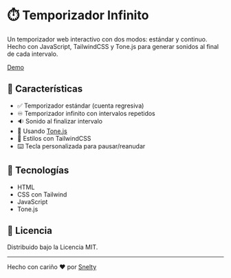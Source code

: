 # ⏱️ Temporizador Infinito

Un temporizador web interactivo con dos modos: estándar y continuo. Hecho con JavaScript, TailwindCSS y Tone.js para generar sonidos al final de cada intervalo.

[Demo](https://snelty.github.io/temporizador-infinito/)

## 🚀 Características

- ✅ Temporizador estándar (cuenta regresiva)
- ♾️ Temporizador infinito con intervalos repetidos
- 🔉 Sonido al finalizar intervalo
- 🎹 Usando [Tone.js](https://tonejs.github.io/)
- 💅 Estilos con TailwindCSS
- ⌨️ Tecla personalizada para pausar/reanudar

## 🔧 Tecnologías

- HTML
- CSS con Tailwind
- JavaScript
- Tone.js

## 📄 Licencia

Distribuido bajo la Licencia MIT.

---

Hecho con cariño ♥ por [Snelty](https://github.com/Snelty)
